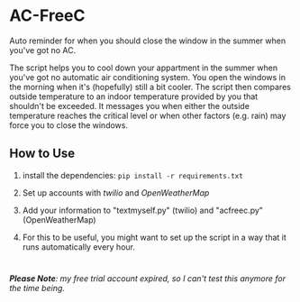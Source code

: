 # AC-FreeC
Auto reminder for when you should close the window in the summer when you've got no AC.

The script helps you to cool down your appartment in the summer when you've got no automatic air conditioning system. You open the windows in the morning when it's (hopefully) still a bit cooler. The script then compares outside temperature to an indoor temperature provided by you that shouldn't be exceeded. It messages you when either the outside temperature reaches the critical level or when other factors (e.g. rain) may force you to close the windows. 

## How to Use
1. install the dependencies:
```pip install -r requirements.txt```

2. Set up accounts with *twilio* and *OpenWeatherMap*

3. Add your information to "textmyself.py" (twilio) and "acfreec.py" (OpenWeatherMap)

4. For this to be useful, you might want to set up the script in a way that it runs automatically every hour.

# 
*__Please Note__: my free trial account expired, so I can't test this anymore for the time being.*
